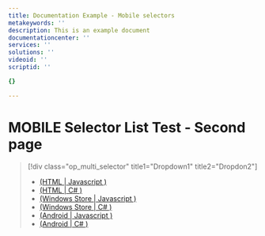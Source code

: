 ```yaml
---
title: Documentation Example - Mobile selectors
metakeywords: ''
description: This is an example document
documentationcenter: ''
services: ''
solutions: ''
videoid: ''
scriptid: ''

{}

---
```

# MOBILE Selector List Test - Second page
> [!div class="op_multi_selector" title1="Dropdown1" title2="Dropdon2"]
> * [(HTML | Javascript )](/xx-yy/documentation/articles/example-azure-selector-list/#1)
> * [(HTML | C# )](/xx-yy/documentation/articles/example-azure-selector-list/#3)
> * [(Windows Store | Javascript )](/xx-yy/documentation/articles/example-azure-selector-list/#5)
> * [(Windows Store | C# )](/xx-yy/documentation/articles/example-azure-selector-list/#7)
> * [(Android | Javascript )](/xx-yy/documentation/articles/example-azure-selector-list/#9)
> * [(Android | C# )](/xx-yy/documentation/articles/example-azure-selector-list/#11)
> 
> 

